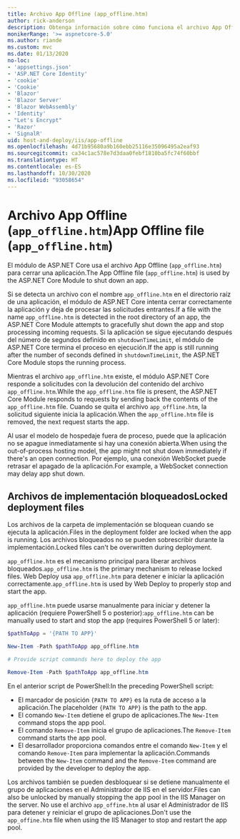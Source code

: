 ```yaml
---
title: Archivo App Offline (app_offline.htm)
author: rick-anderson
description: Obtenga información sobre cómo funciona el archivo App Offline (`app_offline.htm`) con el módulo de ASP.NET Core.
monikerRange: '>= aspnetcore-5.0'
ms.author: riande
ms.custom: mvc
ms.date: 01/13/2020
no-loc:
- 'appsettings.json'
- 'ASP.NET Core Identity'
- 'cookie'
- 'Cookie'
- 'Blazor'
- 'Blazor Server'
- 'Blazor WebAssembly'
- 'Identity'
- "Let's Encrypt"
- 'Razor'
- 'SignalR'
uid: host-and-deploy/iis/app-offline
ms.openlocfilehash: 4d71b95680a9b160ebb25116e35096495a2eaf93
ms.sourcegitcommit: ca34c1ac578e7d3daa0febf1810ba5fc74f60bbf
ms.translationtype: HT
ms.contentlocale: es-ES
ms.lasthandoff: 10/30/2020
ms.locfileid: "93058654"
---
```

# <a name="app-offline-file-app_offlinehtm"></a><span data-ttu-id="4d9c4-103">Archivo App Offline (`app_offline.htm`)</span><span class="sxs-lookup"><span data-stu-id="4d9c4-103">App Offline file (`app_offline.htm`)</span></span>

<span data-ttu-id="4d9c4-104">El módulo de ASP.NET Core usa el archivo App Offline (`app_offline.htm`) para cerrar una aplicación.</span><span class="sxs-lookup"><span data-stu-id="4d9c4-104">The App Offline file (`app_offline.htm`) is used by the ASP.NET Core Module to shut down an app.</span></span>

<span data-ttu-id="4d9c4-105">Si se detecta un archivo con el nombre `app_offline.htm` en el directorio raíz de una aplicación, el módulo de ASP.NET Core intenta cerrar correctamente la aplicación y deja de procesar las solicitudes entrantes.</span><span class="sxs-lookup"><span data-stu-id="4d9c4-105">If a file with the name `app_offline.htm` is detected in the root directory of an app, the ASP.NET Core Module attempts to gracefully shut down the app and stop processing incoming requests.</span></span> <span data-ttu-id="4d9c4-106">Si la aplicación se sigue ejecutando después del número de segundos definido en `shutdownTimeLimit`, el módulo de ASP.NET Core termina el proceso en ejecución.</span><span class="sxs-lookup"><span data-stu-id="4d9c4-106">If the app is still running after the number of seconds defined in `shutdownTimeLimit`, the ASP.NET Core Module stops the running process.</span></span>

<span data-ttu-id="4d9c4-107">Mientras el archivo `app_offline.htm` existe, el módulo ASP.NET Core responde a solicitudes con la devolución del contenido del archivo `app_offline.htm`.</span><span class="sxs-lookup"><span data-stu-id="4d9c4-107">While the `app_offline.htm` file is present, the ASP.NET Core Module responds to requests by sending back the contents of the `app_offline.htm` file.</span></span> <span data-ttu-id="4d9c4-108">Cuando se quita el archivo `app_offline.htm`, la solicitud siguiente inicia la aplicación.</span><span class="sxs-lookup"><span data-stu-id="4d9c4-108">When the `app_offline.htm` file is removed, the next request starts the app.</span></span>

<span data-ttu-id="4d9c4-109">Al usar el modelo de hospedaje fuera de proceso, puede que la aplicación no se apague inmediatamente si hay una conexión abierta.</span><span class="sxs-lookup"><span data-stu-id="4d9c4-109">When using the out-of-process hosting model, the app might not shut down immediately if there's an open connection.</span></span> <span data-ttu-id="4d9c4-110">Por ejemplo, una conexión WebSocket puede retrasar el apagado de la aplicación.</span><span class="sxs-lookup"><span data-stu-id="4d9c4-110">For example, a WebSocket connection may delay app shut down.</span></span>

## <a name="locked-deployment-files"></a><span data-ttu-id="4d9c4-111">Archivos de implementación bloqueados</span><span class="sxs-lookup"><span data-stu-id="4d9c4-111">Locked deployment files</span></span>

<span data-ttu-id="4d9c4-112">Los archivos de la carpeta de implementación se bloquean cuando se ejecuta la aplicación.</span><span class="sxs-lookup"><span data-stu-id="4d9c4-112">Files in the deployment folder are locked when the app is running.</span></span> <span data-ttu-id="4d9c4-113">Los archivos bloqueados no se pueden sobrescribir durante la implementación.</span><span class="sxs-lookup"><span data-stu-id="4d9c4-113">Locked files can't be overwritten during deployment.</span></span>

<span data-ttu-id="4d9c4-114">`app_offline.htm` es el mecanismo principal para liberar archivos bloqueados.</span><span class="sxs-lookup"><span data-stu-id="4d9c4-114">`app_offline.htm` is the primary mechanism to release locked files.</span></span> <span data-ttu-id="4d9c4-115">Web Deploy usa `app_offline.htm` para detener e iniciar la aplicación correctamente.</span><span class="sxs-lookup"><span data-stu-id="4d9c4-115">`app_offline.htm` is used by Web Deploy to properly stop and start the app.</span></span>

<span data-ttu-id="4d9c4-116">`app_offline.htm` puede usarse manualmente para iniciar y detener la aplicación (requiere PowerShell 5 o posterior):</span><span class="sxs-lookup"><span data-stu-id="4d9c4-116">`app_offline.htm` can be manually used to start and stop the app (requires PowerShell 5 or later):</span></span>

```powershell
$pathToApp = '{PATH TO APP}'

New-Item -Path $pathToApp app_offline.htm

# Provide script commands here to deploy the app

Remove-Item -Path $pathToApp app_offline.htm
```

<span data-ttu-id="4d9c4-117">En el anterior script de PowerShell:</span><span class="sxs-lookup"><span data-stu-id="4d9c4-117">In the preceding PowerShell script:</span></span>

* <span data-ttu-id="4d9c4-118">El marcador de posición `{PATH TO APP}` es la ruta de acceso a la aplicación.</span><span class="sxs-lookup"><span data-stu-id="4d9c4-118">The placeholder `{PATH TO APP}` is the path to the app.</span></span>
* <span data-ttu-id="4d9c4-119">El comando `New-Item` detiene el grupo de aplicaciones.</span><span class="sxs-lookup"><span data-stu-id="4d9c4-119">The `New-Item` command stops the app pool.</span></span>
* <span data-ttu-id="4d9c4-120">El comando `Remove-Item` inicia el grupo de aplicaciones.</span><span class="sxs-lookup"><span data-stu-id="4d9c4-120">The `Remove-Item` command starts the app pool.</span></span>
* <span data-ttu-id="4d9c4-121">El desarrollador proporciona comandos entre el comando `New-Item` y el comando `Remove-Item` para implementar la aplicación.</span><span class="sxs-lookup"><span data-stu-id="4d9c4-121">Commands between the `New-Item` command and the `Remove-Item` command are provided by the developer to deploy the app.</span></span>

<span data-ttu-id="4d9c4-122">Los archivos también se pueden desbloquear si se detiene manualmente el grupo de aplicaciones en el Administrador de IIS en el servidor.</span><span class="sxs-lookup"><span data-stu-id="4d9c4-122">Files can also be unlocked by manually stopping the app pool in the IIS Manager on the server.</span></span> <span data-ttu-id="4d9c4-123">No use el archivo `app_offine.htm` al usar el Administrador de IIS para detener y reiniciar el grupo de aplicaciones.</span><span class="sxs-lookup"><span data-stu-id="4d9c4-123">Don't use the `app_offine.htm` file when using the IIS Manager to stop and restart the app pool.</span></span>
